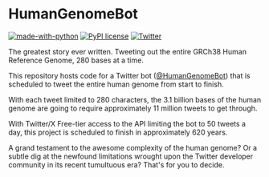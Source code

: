 # HumanGenomeBot

[![made-with-python](https://img.shields.io/badge/Made%20with-Python-1f425f.svg)](https://www.python.org/)
[![PyPI license](https://img.shields.io/pypi/l/ansicolortags.svg)](https://github.com/mwestt/human-genome-bot/blob/main/LICENSE) [![Twitter](https://badgen.net/badge/icon/twitter?icon=twitter&label)](https://twitter.com/HumanGenomeBot)

The greatest story ever written. Tweeting out the entire GRCh38 Human Reference Genome, 280 bases at a time.

This repository hosts code for a Twitter bot ([@HumanGenomeBot](https://twitter.com/HumanGenomeBot)) that is scheduled to tweet the entire human genome from start to finish.

With each tweet limited to 280 characters, the 3.1 billion bases of the human genome are going to require approximately 11 million tweets to get through. 

With Twitter/X Free-tier access to the API limiting the bot to 50 tweets a day, this project is scheduled to finish in approximately 620 years. 

A grand testament to the awesome complexity of the human genome? Or a subtle dig at the newfound limitations wrought upon the Twitter developer community in its recent tumultuous era? That's for you to decide.
